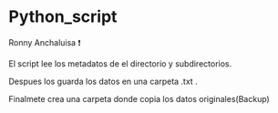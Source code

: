 # Python_script


Ronny Anchaluisa ❗️


El script lee los metadatos de el directorio y subdirectorios.

Despues los guarda los datos en una carpeta  .txt .

Finalmete crea una carpeta donde copia los datos originales(Backup)


